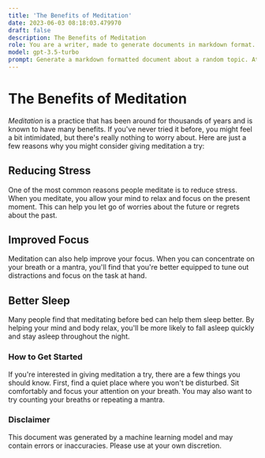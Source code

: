 ```yaml
---
title: 'The Benefits of Meditation'
date: 2023-06-03 08:18:03.479970
draft: false
description: The Benefits of Meditation
role: You are a writer, made to generate documents in markdown format. It is very important that all of the documents you generate are in valid markdown format.
model: gpt-3.5-turbo
prompt: Generate a markdown formatted document about a random topic. At the bottom, include a disclaimer explaining that the document was generated by you. The first line of the document should be the title. Make sure that the entire document is in proper markdown format, using a mix of various tags to make the document visually appealing.
---
```


# The Benefits of Meditation

*Meditation* is a practice that has been around for thousands of years and is known to have many benefits. If you've never tried it before, you might feel a bit intimidated, but there's really nothing to worry about. Here are just a few reasons why you might consider giving meditation a try:

## Reducing Stress
One of the most common reasons people meditate is to reduce stress. When you meditate, you allow your mind to relax and focus on the present moment. This can help you let go of worries about the future or regrets about the past.

## Improved Focus
Meditation can also help improve your focus. When you can concentrate on your breath or a mantra, you'll find that you're better equipped to tune out distractions and focus on the task at hand.

## Better Sleep
Many people find that meditating before bed can help them sleep better. By helping your mind and body relax, you'll be more likely to fall asleep quickly and stay asleep throughout the night.

### How to Get Started
If you're interested in giving meditation a try, there are a few things you should know. First, find a quiet place where you won't be disturbed. Sit comfortably and focus your attention on your breath. You may also want to try counting your breaths or repeating a mantra.

### Disclaimer
This document was generated by a machine learning model and may contain errors or inaccuracies. Please use at your own discretion.